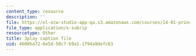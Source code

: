 ```yaml
---
content_type: resource
description: ''
file: https://ol-ocw-studio-app-qa.s3.amazonaws.com/courses/14-01-principles-of-microeconomics-fall-2018/4608ba726e5d50c7b9a11f94a9defc63_F0ulAkrfvzo.vtt
file_type: application/x-subrip
resourcetype: Other
title: 3play caption file
uid: 4608ba72-6e5d-50c7-b9a1-1f94a9defc63
---
```

